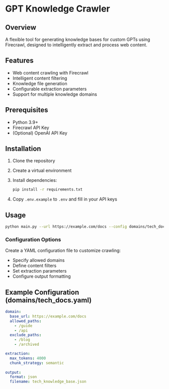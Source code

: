 # GPT Knowledge Crawler

## Overview

A flexible tool for generating knowledge bases for custom GPTs using Firecrawl, designed to intelligently extract and process web content.

## Features

- Web content crawling with Firecrawl
- Intelligent content filtering
- Knowledge file generation
- Configurable extraction parameters
- Support for multiple knowledge domains

## Prerequisites

- Python 3.9+
- Firecrawl API Key
- (Optional) OpenAI API Key

## Installation

1. Clone the repository
2. Create a virtual environment
3. Install dependencies:
   ```bash
   pip install -r requirements.txt
   ```

4. Copy `.env.example` to `.env` and fill in your API keys

## Usage

```bash
python main.py --url https://example.com/docs --config domains/tech_docs.yaml
```

### Configuration Options

Create a YAML configuration file to customize crawling:
- Specify allowed domains
- Define content filters
- Set extraction parameters
- Configure output formatting

## Example Configuration (domains/tech_docs.yaml)
```yaml
domain: 
  base_url: https://example.com/docs
  allowed_paths: 
    - /guide
    - /api
  exclude_paths:
    - /blog
    - /archived

extraction:
  max_tokens: 4000
  chunk_strategy: semantic
  
output:
  format: json
  filename: tech_knowledge_base.json
```